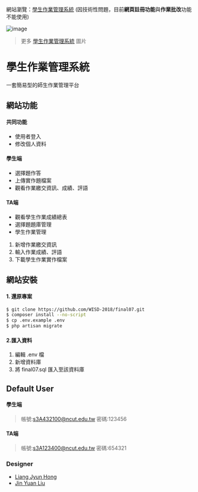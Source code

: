 網站瀏覽：[學生作業管理系統](https://dake.work/laraweb2019/)
(因技術性問題，目前**網頁註冊功能**與**作業批改**功能不能使用)

![image](https://imgur.com/c9O2ujc.png)
> 更多 [學生作業管理系統](https://imgur.com/a/fLTvBIH) 圖片 

# 學生作業管理系統

一套簡易型的師生作業管理平台

## 網站功能

#### 共同功能
- 使用者登入
- 修改個人資料

#### 學生端 
- 選擇題作答
- 上傳實作題檔案
- 觀看作業繳交資訊、成績、評語

#### TA端
- 觀看學生作業成績總表
- 選擇題題庫管理
- 學生作業管理
1. 新增作業繳交資訊
2. 輸入作業成績、評語
3. 下載學生作業實作檔案


## 網站安裝
#### 1. 還原專案

```sh
$ git clone https://github.com/WISD-2018/final07.git
$ composer install --no-script
$ cp .env.example .env
$ php artisan migrate
```

#### 2.匯入資料

1. 編輯 .env 檔
2. 新增資料庫
3. 將 final07.sql 匯入至該資料庫

## Default User
#### 學生端
> 帳號:s3A432100@ncut.edu.tw 密碼:123456

#### TA端
> 帳號:s3A123400@ncut.edu.tw 密碼:654321

### Designer
- [Liang Jyun Hong](https://github.com/3A417012)
- [Jin Yuan Liu](https://github.com/3A417141)
